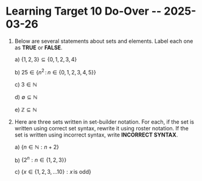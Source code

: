 # Learning Target 10 Do-Over -- 2025-03-26



1. Below are several statements about sets and elements. Label each one as **TRUE** or **FALSE**. 

   a) $\lbrace 1,2,3\rbrace \subseteq \lbrace 0,1,2,3,4\rbrace$ 

   b) $25 \in \lbrace n^2 \, : \, n \in \{0,1,2,3,4,5\} \rbrace$ 

   c) $3 \in \mathbb{N}$

   d) $\emptyset \subseteq \mathbb{N}$ 

   e) $\mathbb{Z} \subseteq \mathbb{N}$

2. Here are three sets written in set-builder notation. For each, if the set is written using correct set syntax, rewrite it using roster notation. If the set is written using incorrect syntax, write **INCORRECT SYNTAX**. 

   a) $\lbrace  n \in \mathbb{N} : n+2 \rbrace$

   b) $\lbrace 2^n :n \in \{1,2,3\} \rbrace$ 

   c) $\lbrace x\in \lbrace 1,2,3,\dots 10 \rbrace :x \, \text{is odd} \rbrace$